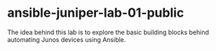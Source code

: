 # ansible-juniper-lab-01-public
The idea behind this lab is to explore the basic building blocks behind automating Junos devices using Ansible. 
